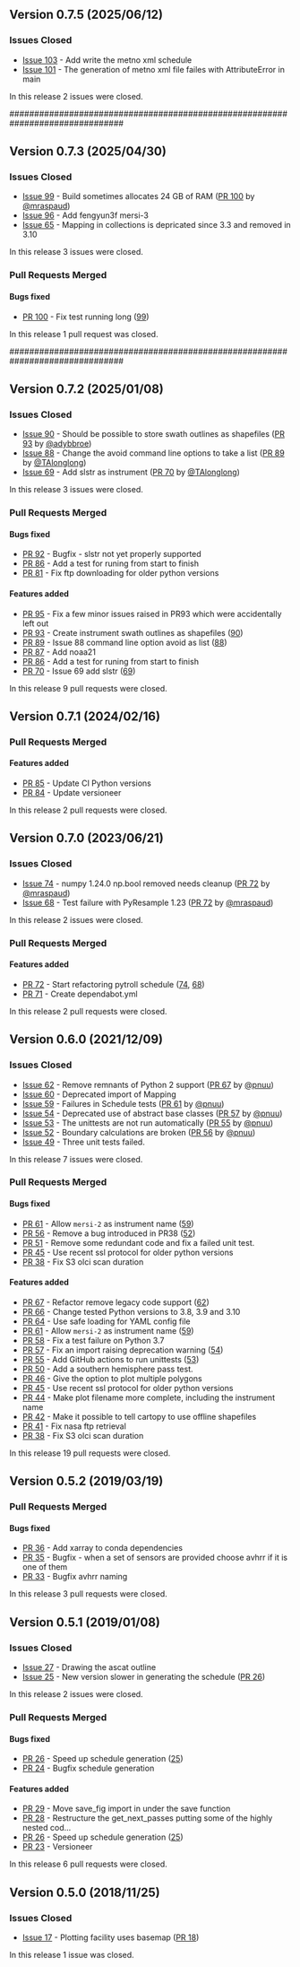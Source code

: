 ## Version 0.7.5 (2025/06/12)

### Issues Closed

* [Issue 103](https://github.com/pytroll/pytroll-schedule/issues/103) - Add write the metno xml schedule
* [Issue 101](https://github.com/pytroll/pytroll-schedule/issues/101) - The generation of metno xml file failes with AttributeError in main

In this release 2 issues were closed.

###############################################################################
## Version 0.7.3 (2025/04/30)

### Issues Closed

* [Issue 99](https://github.com/pytroll/pytroll-schedule/issues/99) - Build sometimes allocates 24 GB of RAM ([PR 100](https://github.com/pytroll/pytroll-schedule/pull/100) by [@mraspaud](https://github.com/mraspaud))
* [Issue 96](https://github.com/pytroll/pytroll-schedule/issues/96) - Add fengyun3f mersi-3
* [Issue 65](https://github.com/pytroll/pytroll-schedule/issues/65) - Mapping in collections is depricated since 3.3 and removed in 3.10

In this release 3 issues were closed.

### Pull Requests Merged

#### Bugs fixed

* [PR 100](https://github.com/pytroll/pytroll-schedule/pull/100) - Fix test running long ([99](https://github.com/pytroll/pytroll-schedule/issues/99))

In this release 1 pull request was closed.


###############################################################################
## Version 0.7.2 (2025/01/08)

### Issues Closed

* [Issue 90](https://github.com/pytroll/pytroll-schedule/issues/90) - Should be possible to store swath outlines as shapefiles ([PR 93](https://github.com/pytroll/pytroll-schedule/pull/93) by [@adybbroe](https://github.com/adybbroe))
* [Issue 88](https://github.com/pytroll/pytroll-schedule/issues/88) - Change the avoid command line options to take a list ([PR 89](https://github.com/pytroll/pytroll-schedule/pull/89) by [@TAlonglong](https://github.com/TAlonglong))
* [Issue 69](https://github.com/pytroll/pytroll-schedule/issues/69) - Add slstr as instrument ([PR 70](https://github.com/pytroll/pytroll-schedule/pull/70) by [@TAlonglong](https://github.com/TAlonglong))

In this release 3 issues were closed.

### Pull Requests Merged

#### Bugs fixed

* [PR 92](https://github.com/pytroll/pytroll-schedule/pull/92) - Bugfix - slstr not yet properly supported
* [PR 86](https://github.com/pytroll/pytroll-schedule/pull/86) - Add a test for runing from start to finish
* [PR 81](https://github.com/pytroll/pytroll-schedule/pull/81) - Fix ftp downloading for older python versions

#### Features added

* [PR 95](https://github.com/pytroll/pytroll-schedule/pull/95) - Fix a few minor issues raised in PR93 which were accidentally left out
* [PR 93](https://github.com/pytroll/pytroll-schedule/pull/93) - Create instrument swath outlines as shapefiles ([90](https://github.com/pytroll/pytroll-schedule/issues/90))
* [PR 89](https://github.com/pytroll/pytroll-schedule/pull/89) - Issue 88 command line option avoid as list ([88](https://github.com/pytroll/pytroll-schedule/issues/88))
* [PR 87](https://github.com/pytroll/pytroll-schedule/pull/87) - Add noaa21
* [PR 86](https://github.com/pytroll/pytroll-schedule/pull/86) - Add a test for runing from start to finish
* [PR 70](https://github.com/pytroll/pytroll-schedule/pull/70) - Issue 69 add slstr ([69](https://github.com/pytroll/pytroll-schedule/issues/69))

In this release 9 pull requests were closed.


## Version 0.7.1 (2024/02/16)


### Pull Requests Merged

#### Features added

* [PR 85](https://github.com/pytroll/pytroll-schedule/pull/85) - Update CI Python versions
* [PR 84](https://github.com/pytroll/pytroll-schedule/pull/84) - Update versioneer

In this release 2 pull requests were closed.

## Version 0.7.0 (2023/06/21)

### Issues Closed

* [Issue 74](https://github.com/pytroll/pytroll-schedule/issues/74) - numpy 1.24.0 np.bool removed needs cleanup ([PR 72](https://github.com/pytroll/pytroll-schedule/pull/72) by [@mraspaud](https://github.com/mraspaud))
* [Issue 68](https://github.com/pytroll/pytroll-schedule/issues/68) - Test failure with PyResample 1.23 ([PR 72](https://github.com/pytroll/pytroll-schedule/pull/72) by [@mraspaud](https://github.com/mraspaud))

In this release 2 issues were closed.

### Pull Requests Merged

#### Features added

* [PR 72](https://github.com/pytroll/pytroll-schedule/pull/72) - Start refactoring pytroll schedule ([74](https://github.com/pytroll/pytroll-schedule/issues/74), [68](https://github.com/pytroll/pytroll-schedule/issues/68))
* [PR 71](https://github.com/pytroll/pytroll-schedule/pull/71) - Create dependabot.yml

In this release 2 pull requests were closed.


## Version 0.6.0 (2021/12/09)

### Issues Closed

* [Issue 62](https://github.com/pytroll/pytroll-schedule/issues/62) - Remove remnants of Python 2 support ([PR 67](https://github.com/pytroll/pytroll-schedule/pull/67) by [@pnuu](https://github.com/pnuu))
* [Issue 60](https://github.com/pytroll/pytroll-schedule/issues/60) - Deprecated import of Mapping
* [Issue 59](https://github.com/pytroll/pytroll-schedule/issues/59) - Failures in Schedule tests ([PR 61](https://github.com/pytroll/pytroll-schedule/pull/61) by [@pnuu](https://github.com/pnuu))
* [Issue 54](https://github.com/pytroll/pytroll-schedule/issues/54) - Deprecated use of abstract base classes ([PR 57](https://github.com/pytroll/pytroll-schedule/pull/57) by [@pnuu](https://github.com/pnuu))
* [Issue 53](https://github.com/pytroll/pytroll-schedule/issues/53) - The unittests are not run automatically ([PR 55](https://github.com/pytroll/pytroll-schedule/pull/55) by [@pnuu](https://github.com/pnuu))
* [Issue 52](https://github.com/pytroll/pytroll-schedule/issues/52) - Boundary calculations are broken ([PR 56](https://github.com/pytroll/pytroll-schedule/pull/56) by [@pnuu](https://github.com/pnuu))
* [Issue 49](https://github.com/pytroll/pytroll-schedule/issues/49) - Three unit tests failed.

In this release 7 issues were closed.

### Pull Requests Merged

#### Bugs fixed

* [PR 61](https://github.com/pytroll/pytroll-schedule/pull/61) - Allow `mersi-2` as instrument name ([59](https://github.com/pytroll/pytroll-schedule/issues/59))
* [PR 56](https://github.com/pytroll/pytroll-schedule/pull/56) - Remove a bug introduced in PR38 ([52](https://github.com/pytroll/pytroll-schedule/issues/52))
* [PR 51](https://github.com/pytroll/pytroll-schedule/pull/51) - Remove some redundant code and fix a failed unit test.
* [PR 45](https://github.com/pytroll/pytroll-schedule/pull/45) - Use recent ssl protocol for older python versions
* [PR 38](https://github.com/pytroll/pytroll-schedule/pull/38) - Fix S3 olci scan duration

#### Features added

* [PR 67](https://github.com/pytroll/pytroll-schedule/pull/67) - Refactor remove legacy code support ([62](https://github.com/pytroll/pytroll-schedule/issues/62))
* [PR 66](https://github.com/pytroll/pytroll-schedule/pull/66) - Change tested Python versions to 3.8, 3.9 and 3.10
* [PR 64](https://github.com/pytroll/pytroll-schedule/pull/64) - Use safe loading for YAML config file
* [PR 61](https://github.com/pytroll/pytroll-schedule/pull/61) - Allow `mersi-2` as instrument name ([59](https://github.com/pytroll/pytroll-schedule/issues/59))
* [PR 58](https://github.com/pytroll/pytroll-schedule/pull/58) - Fix a test failure on Python 3.7
* [PR 57](https://github.com/pytroll/pytroll-schedule/pull/57) - Fix an import raising deprecation warning ([54](https://github.com/pytroll/pytroll-schedule/issues/54))
* [PR 55](https://github.com/pytroll/pytroll-schedule/pull/55) - Add GitHub actions to run unittests ([53](https://github.com/pytroll/pytroll-schedule/issues/53))
* [PR 50](https://github.com/pytroll/pytroll-schedule/pull/50) - Add a southern hemisphere pass test.
* [PR 46](https://github.com/pytroll/pytroll-schedule/pull/46) - Give the option to plot multiple polygons
* [PR 45](https://github.com/pytroll/pytroll-schedule/pull/45) - Use recent ssl protocol for older python versions
* [PR 44](https://github.com/pytroll/pytroll-schedule/pull/44) - Make plot filename more complete, including the instrument name
* [PR 42](https://github.com/pytroll/pytroll-schedule/pull/42) - Make it possible to tell cartopy to use offline shapefiles
* [PR 41](https://github.com/pytroll/pytroll-schedule/pull/41) - Fix nasa ftp retrieval
* [PR 38](https://github.com/pytroll/pytroll-schedule/pull/38) - Fix S3 olci scan duration

In this release 19 pull requests were closed.


## Version 0.5.2 (2019/03/19)


### Pull Requests Merged

#### Bugs fixed

* [PR 36](https://github.com/pytroll/pytroll-schedule/pull/36) - Add xarray to conda dependencies
* [PR 35](https://github.com/pytroll/pytroll-schedule/pull/35) - Bugfix - when a set of sensors are provided choose avhrr if it is one of them
* [PR 33](https://github.com/pytroll/pytroll-schedule/pull/33) - Bugfix avhrr naming

In this release 3 pull requests were closed.

## Version 0.5.1 (2019/01/08)

### Issues Closed

* [Issue 27](https://github.com/pytroll/pytroll-schedule/issues/27) - Drawing the ascat outline
* [Issue 25](https://github.com/pytroll/pytroll-schedule/issues/25) - New version slower in generating the schedule ([PR 26](https://github.com/pytroll/pytroll-schedule/pull/26))

In this release 2 issues were closed.

### Pull Requests Merged

#### Bugs fixed

* [PR 26](https://github.com/pytroll/pytroll-schedule/pull/26) - Speed up schedule generation ([25](https://github.com/pytroll/pytroll-schedule/issues/25))
* [PR 24](https://github.com/pytroll/pytroll-schedule/pull/24) - Bugfix schedule generation

#### Features added

* [PR 29](https://github.com/pytroll/pytroll-schedule/pull/29) - Move save_fig import in under the save function
* [PR 28](https://github.com/pytroll/pytroll-schedule/pull/28) - Restructure the get_next_passes putting some of the highly nested cod…
* [PR 26](https://github.com/pytroll/pytroll-schedule/pull/26) - Speed up schedule generation ([25](https://github.com/pytroll/pytroll-schedule/issues/25))
* [PR 23](https://github.com/pytroll/pytroll-schedule/pull/23) - Versioneer

In this release 6 pull requests were closed.

## Version 0.5.0 (2018/11/25)

### Issues Closed

* [Issue 17](https://github.com/pytroll/pytroll-schedule/issues/17) - Plotting facility uses basemap ([PR 18](https://github.com/pytroll/pytroll-schedule/pull/18))

In this release 1 issue was closed.
